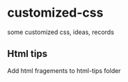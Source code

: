 # customized-css
some customized css, ideas, records
## Html tips
Add html fragements to html-tips folder
